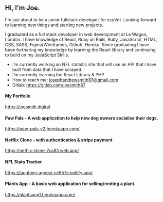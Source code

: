 ## Hi, I'm Joe.

I'm just about to be a junior fullstack developer for ezyVet. Looking forward to learning new things and starting new projects.

I graduated as a full stack developer in web development at Le Wagon, London. I have knowledge of React, Ruby on Rails, Ruby, JavaScript, HTML, CSS, SASS, Figma/Wireframes, Github, Heroku. Since graduating I have been furthering my knowledge by learning the React library and continuing to build on my JavaScript Skills.

- I’m currently working an NFL statistic site that will use an API that i have built from data that I have scraped.
- I’m currently learning the React Library & PHP
- How to reach me: josephandrewsmith87@gmail.com
- Gitlab: https://gitlab.com/joesmith87

#### My Portfolio
https://joesmith.digital

#### Paw Pals - A web application to help new dog owners socialise their dogs.
https://paw-pals-v2.herokuapp.com/

#### Netflix Clone - with authentication & stripe payment
https://netflix-clone-7ca63.web.app/

#### NFL Stats Tracker
https://laughing-agnesi-ce957e.netlify.app/

#### Plants App - A basic web application for selling/renting a plant.
https://plantsapp1.herokuapp.com/
